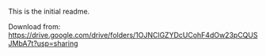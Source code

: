 This is the initial readme.


Download from: https://drive.google.com/drive/folders/1OJNClGZYDcUCohF4dOw23pCQUSJMbA7t?usp=sharing
